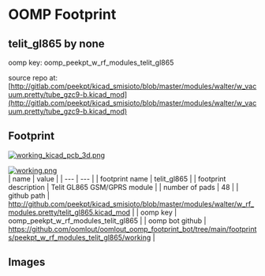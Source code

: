 # OOMP Footprint  
## telit_gl865  by none  
  
oomp key: oomp_peekpt_w_rf_modules_telit_gl865  
  
source repo at: [http://gitlab.com/peekpt/kicad_smisioto/blob/master/modules/walter/w_vacuum.pretty/tube_gzc9-b.kicad_mod](http://gitlab.com/peekpt/kicad_smisioto/blob/master/modules/walter/w_vacuum.pretty/tube_gzc9-b.kicad_mod)  
## Footprint  
  
[![working_kicad_pcb_3d.png](working_kicad_pcb_3d_600.png)](working_kicad_pcb_3d.png)  
  
[![working.png](working_600.png)](working.png)  
| name | value | 
| --- | --- | 
| footprint name | telit_gl865 | 
| footprint description | Telit GL865 GSM/GPRS module | 
| number of pads | 48 | 
| github path | http://github.com/peekpt/kicad_smisioto/blob/master/modules/walter/w_rf_modules.pretty/telit_gl865.kicad_mod | 
| oomp key | oomp_peekpt_w_rf_modules_telit_gl865 | 
| oomp bot github | https://github.com/oomlout/oomlout_oomp_footprint_bot/tree/main/footprints/peekpt_w_rf_modules_telit_gl865/working | 
## Images  
